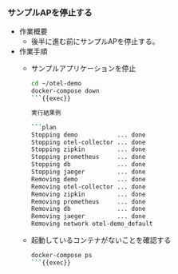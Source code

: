 ### サンプルAPを停止する

- 作業概要
    - 後半に進む前にサンプルAPを停止する。
- 作業手順
    - サンプルアプリケーションを停止

        ```bash
        cd ~/otel-demo
        docker-compose down
        ```{{exec}}

        実行結果例

        ```plan
        Stopping demo           ... done
        Stopping otel-collector ... done
        Stopping zipkin         ... done
        Stopping prometheus     ... done
        Stopping db             ... done
        Stopping jaeger         ... done
        Removing demo           ... done
        Removing otel-collector ... done
        Removing zipkin         ... done
        Removing prometheus     ... done
        Removing db             ... done
        Removing jaeger         ... done
        Removing network otel-demo_default
        ```
    - 起動しているコンテナがないことを確認する

        ```bash
        docker-compose ps
        ```{{exec}}
